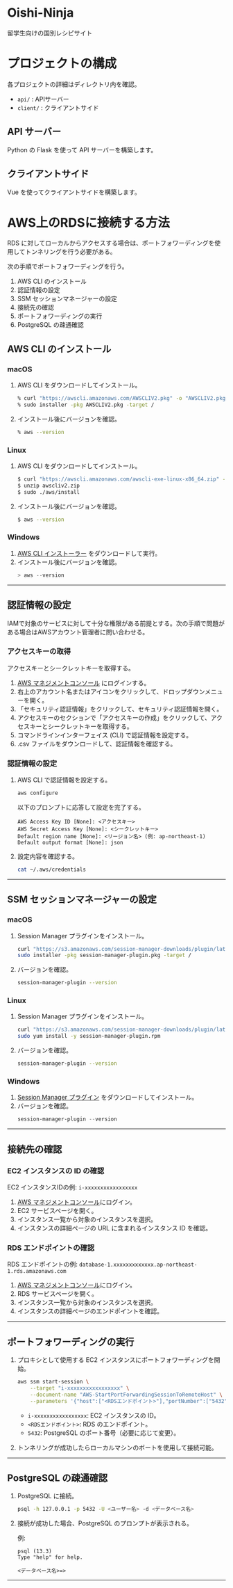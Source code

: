 # Oishi-Ninja

留学生向けの国別レシピサイト

# プロジェクトの構成

各プロジェクトの詳細はディレクトリ内を確認。

- `api/` : APIサーバー
- `client/` : クライアントサイド

## API サーバー

Python の Flask を使って API サーバーを構築します。

## クライアントサイド

Vue を使ってクライアントサイドを構築します。

# AWS上のRDSに接続する方法

RDS に対してローカルからアクセスする場合は、ポートフォワーディングを使用してトンネリングを行う必要がある。

次の手順でポートフォワーディングを行う。

1. AWS CLI のインストール
2. 認証情報の設定
3. SSM セッションマネージャーの設定
4. 接続先の確認
5. ポートフォワーディングの実行
6. PostgreSQL の疎通確認

## AWS CLI のインストール

### macOS

1. AWS CLI をダウンロードしてインストール。
   ```bash
   % curl "https://awscli.amazonaws.com/AWSCLIV2.pkg" -o "AWSCLIV2.pkg"
   % sudo installer -pkg AWSCLIV2.pkg -target /
   ```
2. インストール後にバージョンを確認。
   ```bash
   % aws --version
   ```

### Linux

1. AWS CLI をダウンロードしてインストール。
   ```bash
   $ curl "https://awscli.amazonaws.com/awscli-exe-linux-x86_64.zip" -o "awscliv2.zip"
   $ unzip awscliv2.zip
   $ sudo ./aws/install
   ```
2. インストール後にバージョンを確認。
   ```bash
   $ aws --version
   ```

### Windows

1. [AWS CLI インストーラー](https://awscli.amazonaws.com/AWSCLIV2.msi) をダウンロードして実行。
2. インストール後にバージョンを確認。
   ```powershell
   > aws --version
   ```

---

## 認証情報の設定

IAMで対象のサービスに対して十分な権限がある前提とする。次の手順で問題がある場合はAWSアカウント管理者に問い合わせる。

### アクセスキーの取得

アクセスキーとシークレットキーを取得する。

1. [AWS マネジメントコンソール](https://aws.amazon.com/jp/console/) にログインする。
2. 右上のアカウント名またはアイコンをクリックして、ドロップダウンメニューを開く。
3. 「セキュリティ認証情報」をクリックして、セキュリティ認証情報を開く。
4. アクセスキーのセクションで「アクセスキーの作成」をクリックして、アクセスキーとシークレットキーを取得する。
5. コマンドラインインターフェイス (CLI) で認証情報を設定する。
6. .csv ファイルをダウンロードして、認証情報を確認する。

### 認証情報の設定

1. AWS CLI で認証情報を設定する。
   ```bash
   aws configure
   ```
   以下のプロンプトに応答して設定を完了する。
   ```
   AWS Access Key ID [None]: <アクセスキー>
   AWS Secret Access Key [None]: <シークレットキー>
   Default region name [None]: <リージョン名> (例: ap-northeast-1)
   Default output format [None]: json
   ```
2. 設定内容を確認する。
   ```bash
   cat ~/.aws/credentials
   ```

---

## SSM セッションマネージャーの設定

### macOS

1. Session Manager プラグインをインストール。
   ```bash
   curl "https://s3.amazonaws.com/session-manager-downloads/plugin/latest/mac/session-manager-plugin.pkg" -o "session-manager-plugin.pkg"
   sudo installer -pkg session-manager-plugin.pkg -target /
   ```
2. バージョンを確認。
   ```bash
   session-manager-plugin --version
   ```

### Linux

1. Session Manager プラグインをインストール。
   ```bash
   curl "https://s3.amazonaws.com/session-manager-downloads/plugin/latest/linux_64bit/session-manager-plugin.rpm" -o "session-manager-plugin.rpm"
   sudo yum install -y session-manager-plugin.rpm
   ```
2. バージョンを確認。
   ```bash
   session-manager-plugin --version
   ```

### Windows

1. [Session Manager プラグイン](https://docs.aws.amazon.com/systems-manager/latest/userguide/session-manager-working-with-install-plugin.html) をダウンロードしてインストール。
2. バージョンを確認。
   ```powershell
   session-manager-plugin --version
   ```

---

## 接続先の確認

### EC2 インスタンスの ID の確認

EC2 インスタンスIDの例: `i-xxxxxxxxxxxxxxxxx`

1. [AWS マネジメントコンソール](https://aws.amazon.com/jp/console/)にログイン。
2. EC2 サービスページを開く。
3. インスタンス一覧から対象のインスタンスを選択。
4. インスタンスの詳細ページの URL に含まれるインスタンス ID を確認。

### RDS エンドポイントの確認

RDS エンドポイントの例: `database-1.xxxxxxxxxxxxx.ap-northeast-1.rds.amazonaws.com`

1. [AWS マネジメントコンソール](https://aws.amazon.com/jp/console/)にログイン。
2. RDS サービスページを開く。
3. インスタンス一覧から対象のインスタンスを選択。
4. インスタンスの詳細ページのエンドポイントを確認。

---

## ポートフォワーディングの実行

1. プロキシとして使用する EC2 インスタンスにポートフォワーディングを開始。
   ```bash
   aws ssm start-session \
       --target "i-xxxxxxxxxxxxxxxxx" \
       --document-name "AWS-StartPortForwardingSessionToRemoteHost" \
       --parameters '{"host":["<RDSエンドポイント>"],"portNumber":["5432"],"localPortNumber":["5432"]}'
   ```
   - `i-xxxxxxxxxxxxxxxxx`: EC2 インスタンスの ID。
   - `<RDSエンドポイント>`: RDS のエンドポイント。
   - `5432`: PostgreSQL のポート番号（必要に応じて変更）。

2. トンネリングが成功したらローカルマシンのポートを使用して接続可能。

---

## PostgreSQL の疎通確認

1. PostgreSQL に接続。
   ```bash
   psql -h 127.0.0.1 -p 5432 -U <ユーザー名> -d <データベース名>
   ```
2. 接続が成功した場合、PostgreSQL のプロンプトが表示される。

   例:
   ```
   psql (13.3)
   Type "help" for help.

   <データベース名>=>
   ```

---
